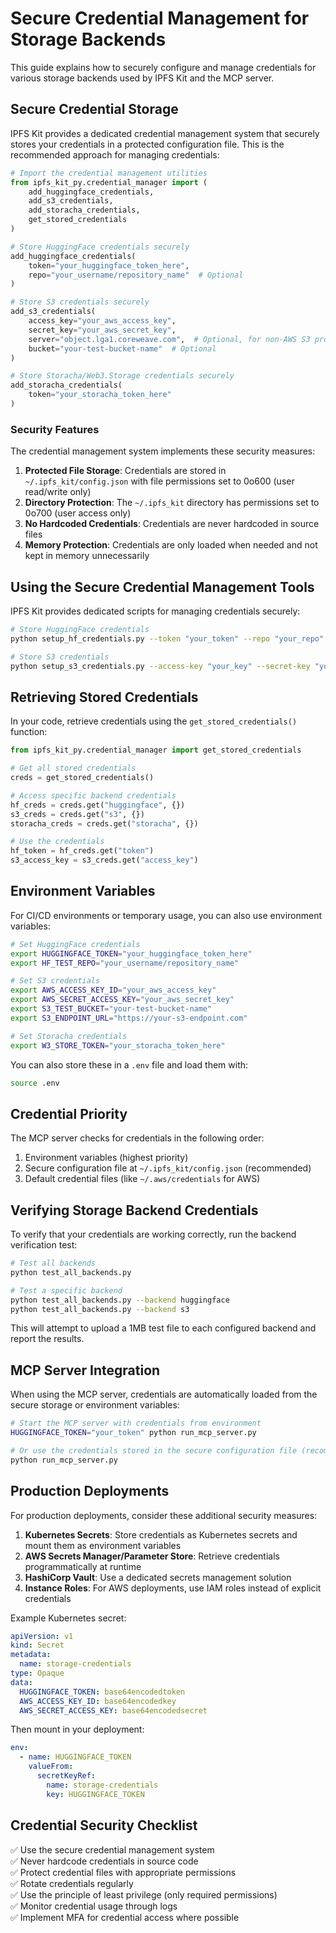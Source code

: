 # Secure Credential Management for Storage Backends

This guide explains how to securely configure and manage credentials for various storage backends used by IPFS Kit and the MCP server.

## Secure Credential Storage

IPFS Kit provides a dedicated credential management system that securely stores your credentials in a protected configuration file. This is the recommended approach for managing credentials:

```python
# Import the credential management utilities
from ipfs_kit_py.credential_manager import (
    add_huggingface_credentials,
    add_s3_credentials,
    add_storacha_credentials,
    get_stored_credentials
)

# Store HuggingFace credentials securely
add_huggingface_credentials(
    token="your_huggingface_token_here",
    repo="your_username/repository_name"  # Optional
)

# Store S3 credentials securely
add_s3_credentials(
    access_key="your_aws_access_key",
    secret_key="your_aws_secret_key",
    server="object.lga1.coreweave.com",  # Optional, for non-AWS S3 providers
    bucket="your-test-bucket-name"  # Optional
)

# Store Storacha/Web3.Storage credentials securely
add_storacha_credentials(
    token="your_storacha_token_here"
)
```

### Security Features

The credential management system implements these security measures:

1. **Protected File Storage**: Credentials are stored in `~/.ipfs_kit/config.json` with file permissions set to 0o600 (user read/write only)
2. **Directory Protection**: The `~/.ipfs_kit` directory has permissions set to 0o700 (user access only)
3. **No Hardcoded Credentials**: Credentials are never hardcoded in source files
4. **Memory Protection**: Credentials are only loaded when needed and not kept in memory unnecessarily

## Using the Secure Credential Management Tools

IPFS Kit provides dedicated scripts for managing credentials securely:

```bash
# Store HuggingFace credentials
python setup_hf_credentials.py --token "your_token" --repo "your_repo"

# Store S3 credentials
python setup_s3_credentials.py --access-key "your_key" --secret-key "your_secret" --server "your_s3_server" --bucket "your_bucket"
```

## Retrieving Stored Credentials

In your code, retrieve credentials using the `get_stored_credentials()` function:

```python
from ipfs_kit_py.credential_manager import get_stored_credentials

# Get all stored credentials
creds = get_stored_credentials()

# Access specific backend credentials
hf_creds = creds.get("huggingface", {})
s3_creds = creds.get("s3", {})
storacha_creds = creds.get("storacha", {})

# Use the credentials
hf_token = hf_creds.get("token")
s3_access_key = s3_creds.get("access_key")
```

## Environment Variables

For CI/CD environments or temporary usage, you can also use environment variables:

```bash
# Set HuggingFace credentials
export HUGGINGFACE_TOKEN="your_huggingface_token_here"
export HF_TEST_REPO="your_username/repository_name"

# Set S3 credentials
export AWS_ACCESS_KEY_ID="your_aws_access_key"
export AWS_SECRET_ACCESS_KEY="your_aws_secret_key"
export S3_TEST_BUCKET="your-test-bucket-name"
export S3_ENDPOINT_URL="https://your-s3-endpoint.com"

# Set Storacha credentials
export W3_STORE_TOKEN="your_storacha_token_here"
```

You can also store these in a `.env` file and load them with:

```bash
source .env
```

## Credential Priority

The MCP server checks for credentials in the following order:

1. Environment variables (highest priority)
2. Secure configuration file at `~/.ipfs_kit/config.json` (recommended)
3. Default credential files (like `~/.aws/credentials` for AWS)

## Verifying Storage Backend Credentials

To verify that your credentials are working correctly, run the backend verification test:

```bash
# Test all backends
python test_all_backends.py

# Test a specific backend
python test_all_backends.py --backend huggingface
python test_all_backends.py --backend s3
```

This will attempt to upload a 1MB test file to each configured backend and report the results.

## MCP Server Integration

When using the MCP server, credentials are automatically loaded from the secure storage or environment variables:

```bash
# Start the MCP server with credentials from environment
HUGGINGFACE_TOKEN="your_token" python run_mcp_server.py

# Or use the credentials stored in the secure configuration file (recommended)
python run_mcp_server.py
```

## Production Deployments

For production deployments, consider these additional security measures:

1. **Kubernetes Secrets**: Store credentials as Kubernetes secrets and mount them as environment variables
2. **AWS Secrets Manager/Parameter Store**: Retrieve credentials programmatically at runtime
3. **HashiCorp Vault**: Use a dedicated secrets management solution
4. **Instance Roles**: For AWS deployments, use IAM roles instead of explicit credentials

Example Kubernetes secret:

```yaml
apiVersion: v1
kind: Secret
metadata:
  name: storage-credentials
type: Opaque
data:
  HUGGINGFACE_TOKEN: base64encodedtoken
  AWS_ACCESS_KEY_ID: base64encodedkey
  AWS_SECRET_ACCESS_KEY: base64encodedsecret
```

Then mount in your deployment:

```yaml
env:
  - name: HUGGINGFACE_TOKEN
    valueFrom:
      secretKeyRef:
        name: storage-credentials
        key: HUGGINGFACE_TOKEN
```

## Credential Security Checklist

✅ Use the secure credential management system  
✅ Never hardcode credentials in source code  
✅ Protect credential files with appropriate permissions  
✅ Rotate credentials regularly  
✅ Use the principle of least privilege (only required permissions)  
✅ Monitor credential usage through logs  
✅ Implement MFA for credential access where possible